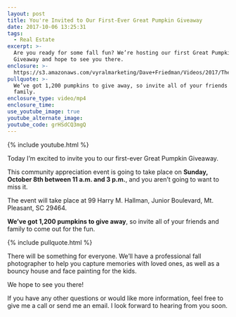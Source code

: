 ```yaml
---
layout: post
title: You're Invited to Our First-Ever Great Pumpkin Giveaway
date: 2017-10-06 13:25:31
tags:
  - Real Estate
excerpt: >-
  Are you ready for some fall fun? We’re hosting our first Great Pumpkin
  Giveaway and hope to see you there.
enclosure: >-
  https://s3.amazonaws.com/vyralmarketing/Dave+Friedman/Videos/2017/The+Great+Pumpkin+Giveaway+-+Charleston+%2526+Mt.+Pleasant+Real+Estate+Agent.mp4
pullquote: >-
  We’ve got 1,200 pumpkins to give away, so invite all of your friends and
  family.
enclosure_type: video/mp4
enclosure_time:
use_youtube_image: true
youtube_alternate_image:
youtube_code: grHSdCQ3mgQ
---
```



{% include youtube.html %}

Today I’m excited to invite you to our first-ever Great Pumpkin Giveaway.

This community appreciation event is going to take place on **Sunday, October 8th between 11 a.m. and 3 p.m.**, and you aren’t going to want to miss it.

The event will take place at 99 Harry M. Hallman, Junior Boulevard, Mt. Pleasant, SC 29464.

**We’ve got 1,200 pumpkins to give away**, so invite all of your friends and family to come out for the fun.

{% include pullquote.html %}

There will be something for everyone. We’ll have a professional fall photographer to help you capture memories with loved ones, as well as a bouncy house and face painting for the kids.

We hope to see you there!

If you have any other questions or would like more information, feel free to give me a call or send me an email. I look forward to hearing from you soon.